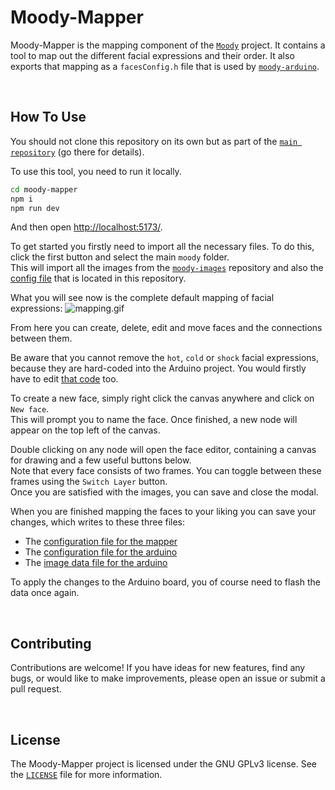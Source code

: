 # Moody-Mapper

Moody-Mapper is the mapping component of the [`Moody`](https://github.com/tsomic/moody) project. It contains a tool to map out the different facial expressions and their order. It also exports that mapping as a `facesConfig.h` file that is used by [`moody-arduino`](https://github.com/tsomic/moody-arduino).

<br/>

## How To Use

You should not clone this repository on its own but as part of the [`main repository`](https://github.com/tsomic/moody) (go there for details).

<!-- To use this tool, open the [`index.html`](https://github.com/tsomic/moody-mapper/blob/main/src/index.html) in any browser. -->

To use this tool, you need to run it locally.

```bash
cd moody-mapper
npm i
npm run dev
```

And then open [http://localhost:5173/](http://localhost:5173/).

To get started you firstly need to import all the necessary files. To do this, click the first button and select the main `moody` folder.  
This will import all the images from the [`moody-images`](https://github.com/tsomic/moody-images) repository and also the [config file](https://github.com/tsomic/moody-mapper/blob/main/facesConfig.json) that is located in this repository.

What you will see now is the complete default mapping of facial expressions:
![mapping.gif](https://raw.githubusercontent.com/tsomic/moody/main/assets/mapping.gif)

From here you can create, delete, edit and move faces and the connections between them.

Be aware that you cannot remove the `hot`, `cold` or `shock` facial expressions, because they are hard-coded into the Arduino project. You would firstly have to edit [that code](https://github.com/tsomic/moody-arduino/blob/main/moody/moody.ino) too.

To create a new face, simply right click the canvas anywhere and click on `New face`.  
This will prompt you to name the face. Once finished, a new node will appear on the top left of the canvas.

Double clicking on any node will open the face editor, containing a canvas for drawing and a few useful buttons below.  
Note that every face consists of two frames. You can toggle between these frames using the `Switch Layer` button.  
Once you are satisfied with the images, you can save and close the modal.

When you are finished mapping the faces to your liking you can save your changes, which writes to these three files:

- The [configuration file for the mapper](https://github.com/tsomic/moody-mapper/blob/main/facesConfig.json)
- The [configuration file for the arduino](https://github.com/tsomic/moody-arduino/blob/main/moody/facesConfig.h)
- The [image data file for the arduino](https://github.com/tsomic/moody-arduino/blob/main/moody/faces.h)

To apply the changes to the Arduino board, you of course need to flash the data once again.

<br/>

## Contributing

Contributions are welcome! If you have ideas for new features, find any bugs, or would like to make improvements, please open an issue or submit a pull request.

<br/>

## License

The Moody-Mapper project is licensed under the GNU GPLv3 license. See the [`LICENSE`](https://github.com/tsomic/moody-mapper/blob/main/LICENSE) file for more information.
